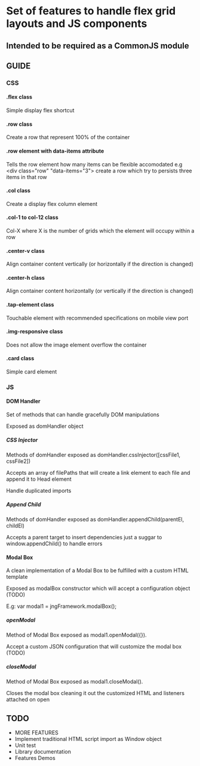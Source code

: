 # Set of features to handle flex grid layouts and JS components

## Intended to be required as a CommonJS module

## GUIDE

### CSS
#### .flex class
Simple display flex shortcut

#### .row class
Create a row that represent 100% of the container

#### .row element with data-items attribute
Tells the row element how many items can be flexible accomodated e.g <div class="row" "data-items="3"> create a row which try to persists three items in that row

#### .col class
Create a display flex column element

#### .col-1 to col-12 class
Col-X where X is the number of grids which the element will occupy within a row

#### .center-v class
Align container content vertically (or horizontally if the direction is changed)

#### .center-h class
Align container content horizontally (or vertically if the direction is changed)

#### .tap-element class
Touchable element with recommended specifications on mobile view port

#### .img-responsive class
Does not allow the image element overflow the container

#### .card class
Simple card element

### JS
#### DOM Handler
Set of methods that can handle gracefully DOM manipulations

Exposed as domHandler object

##### CSS Injector
Methods of domHandler exposed as domHandler.cssInjector([cssFile1, cssFile2])

Accepts an array of filePaths that will create a link element to each file and append it to Head element

Handle duplicated imports
 
##### Append Child
Methods of domHandler exposed as domHandler.appendChild(parentEl, childEl)

Accepts a parent target to insert dependencies just a suggar to window.appendChild() to handle errors

#### Modal Box
A clean implementation of a Modal Box to be fulfilled with a custom HTML template

Exposed as modalBox constructor which will accept a configuration object (TODO)

E.g: var modal1 = jngFramework.modalBox();

##### openModal
Method of Modal Box exposed as modal1.openModal({}).

Accept a custom JSON configuration that will customize the modal box (TODO)

##### closeModal
Method of Modal Box exposed as modal1.closeModal().

Closes the modal box cleaning it out the customized HTML and listeners attached on open

## TODO
* MORE FEATURES
* Implement traditional HTML script import as Window object
* Unit test
* Library documentation
* Features Demos
